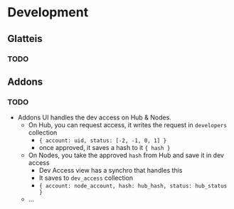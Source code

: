 # Development

## Glatteis

### TODO

## Addons

### TODO

* Addons UI handles the dev access on Hub & Nodes.
  * On Hub, you can request access, it writes the request in `developers` collection
    * `{ account: uid, status: [-2, -1, 0, 1] }`
    * once approved, it saves a hash to it `{ hash }`
  * On Nodes, you take the approved `hash` from Hub and save it in dev access
    * Dev Access view has a synchro that handles this
    * It saves to `dev_access` collection
    * `{ account: node_account, hash: hub_hash, status: hub_status }`
  * ...
